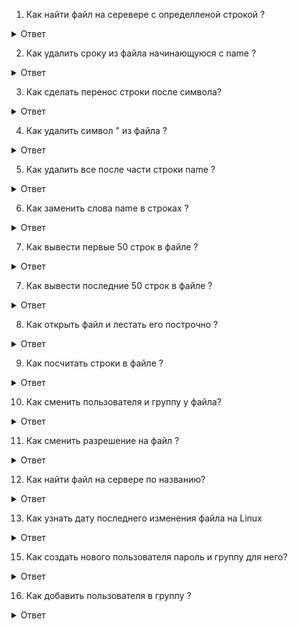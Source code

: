 1. Как найти файл на серевере с определленой строкой ? 
<details>
  <summary>Ответ</summary>
grep строка / 
</details>

2. Как удалить сроку из файла начинающуюся с name ?
<details>
  <summary>Ответ</summary>
 sed '/"name"/d'
</details> 

3. Как сделать перенос строки после символа?
<details>
  <summary>Ответ</summary>
 Перенос строки после [
tr "[" "\n"
</details>

4.  Как удалить символ " из файла  ?
<details>
  <summary>Ответ</summary>
sed 's/"//g'
</details>

5. Как удалить все после части строки name ? 
<details>
  <summary>Ответ</summary>
 sed -r 's/ name .+//'
</details>

6. Как заменить слова name в строках ?
<details>
  <summary>Ответ</summary>
 sed -r 's|name .| Test |'
</details>

7. Как вывести первые 50 строк в файле ? 
<details>
  <summary>Ответ</summary>
head -50 namefile 
</details>

7. Как вывести последние 50 строк в файле ?
<details>
  <summary>Ответ</summary>
tail -50 namefile 
</details>

8. Как открыть файл и лестать его построчно ? 
<details>
  <summary>Ответ</summary>
less namefi 
</details>

9. Как посчитать строки в файле ? 
<details>
  <summary>Ответ</summary>
cat namefile | wc -l 
</details>

10. Как сменить пользователя и группу у файла? 
<details>
  <summary>Ответ</summary>
chown new-name:new-grup namefile. 
Если папка с файлами то 
chown -R  new-name:new-grup namedir
</details>

11. Как сменить разрешение на файл ? 
<details>
  <summary>Ответ</summary>
chmod 765 namefile. 
Если папка с файлами то
chmod -R 765 namedir. 


Расшифровка 


-rwxrw-r-x alex admins namefile


7 - чтение запись и выполнение для пользователя alex


6 - чтение и запись для группы admins


5 - чтение и выполнение для остальных пользователей


---------
0 - никаких прав;


1 - только выполнение;


2 - только запись;


3 - выполнение и запись;


4 -  только чтение;


5 - чтение и выполнение;


6 - чтение и запись;


7 - чтение запись и выполнение.


-rwxrw-r-x alex admins namefile

u - владелец файла;

g - группа файла;

o - все остальные пользователи

r - чтение;


w - запись;


x - выполнение;


s - выполнение  от имени суперпользователя (дополнительный);
</details>

12. Как найти файл на сервере по названию?
<details>
  <summary>Ответ</summary>
Find  директория -iname название файла
</details>

13. Как узнать дату последнего изменения файла на Linux
<details>
  <summary>Ответ</summary>
stat filename или если нужна только дата stat -c ‘%y’ filename
</details>

15. Как создать нового пользователя пароль и группу для него?
<details>
  <summary>Ответ</summary>
useradd username - новый пользователь

passwd username - пароль для него 

useradd -m username - создать домашнюю директорию для пользователя
</details>

16. Как добавить пользователя в группу ?
<details>
  <summary>Ответ</summary>
usermod -a -G groupname username

Например, чтобы добавить пользователя linuxize в группу sudo , вы должны выполнить следующую команду:

sudo usermod -a -G sudo username
</details>

